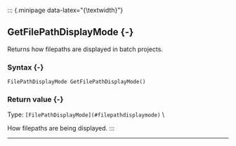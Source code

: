 ::: {.minipage data-latex="{\textwidth}"}
## GetFilePathDisplayMode {-}

Returns how filepaths are displayed in batch projects.

### Syntax {-}

```{sql}
FilePathDisplayMode GetFilePathDisplayMode()
```

### Return value {-}

Type: `[FilePathDisplayMode](#filepathdisplaymode)` \

How filepaths are being displayed.
:::

***
